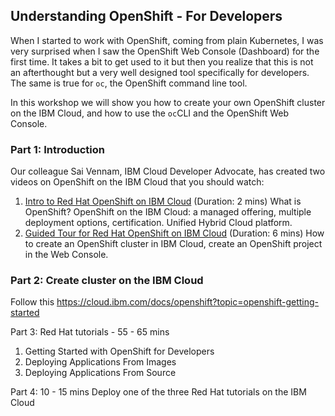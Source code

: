 ## Understanding OpenShift - For Developers

When I started to work with OpenShift, coming from plain Kubernetes, I was very surprised when I saw the OpenShift Web Console (Dashboard) for the first time. It takes a bit to get used to it but then you realize that this is not an afterthought but a very well designed tool specifically for developers. The same is true for `oc`, the OpenShift command line tool. 

In this workshop we will show you how to create your own OpenShift cluster on the IBM Cloud, and how to use the `oc`CLI and the OpenShift Web Console.



### Part 1: Introduction

Our colleague Sai Vennam, IBM Cloud Developer Advocate, has created two videos on OpenShift on the IBM Cloud that you should watch:

1. <a href="https://www.youtube.com/watch?v=hdwDMsDF9J8" target="blank">Intro to Red Hat OpenShift on IBM Cloud</a> (Duration: 2 mins)
   What is OpenShift? OpenShift on the IBM Cloud: a managed offering, multiple deployment options, certification. Unified Hybrid Cloud platform.
2. <a href="https://www.youtube.com/watch?v=l4Vrj7mkxhQ" target="blank">Guided Tour for Red Hat OpenShift on IBM Cloud</a> (Duration: 6 mins) 
   How to create an OpenShift cluster in IBM Cloud, create an OpenShift project in the Web Console.

### Part 2: Create cluster on the IBM Cloud

Follow this
https://cloud.ibm.com/docs/openshift?topic=openshift-getting-started

Part 3: Red Hat tutorials - 55 - 65 mins
1) Getting Started with OpenShift for Developers
2) Deploying Applications From Images
3) Deploying Applications From Source

Part 4: 10 - 15 mins
Deploy one of the three Red Hat tutorials on the IBM Cloud